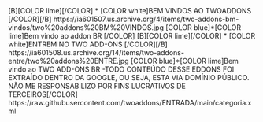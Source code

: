<?xml version="1.0" encoding="UTF-8" standalone="yes"?>
<channels>

  <channel>
<name>[B][COLOR lime][/COLOR] * [COLOR white]BEM VINDOS AO TWOADDONS  [/COLOR][/B]</name>
<thumbnail>https://ia601507.us.archive.org/4/items/two-addons-bm-vindos/two%20addons%20BM%20VINDOS.jpg</thumbnail>
<fanart></fanart>
<info>[COLOR blue]*[COLOR lime]Bem vindo ao addon  BR [/COLOR]</info>
<externallink></externallink>
</channel>

<channel>
<name>[B][COLOR lime][/COLOR] * [COLOR white]ENTREM NO TWO ADD-ONS [/COLOR][/B]</name>
<thumbnail>https://ia601508.us.archive.org/14/items/two-addons-entre/two%20addons%20ENTRE.jpg</thumbnail>
<fanart></fanart>
<info>[COLOR blue]*[COLOR lime]Bem vindo ao TWO ADD-ONS  BR -TODO CONTEÚDO DESSE EDDONS FOI EXTRAÍDO DENTRO DA GOOGLE, OU SEJA, ESTA VIA DOMÍNIO PÚBLICO. NÃO ME RESPONSABILIZO POR FINS LUCRATIVOS DE TERCEIROS[/COLOR]</info>
<externallink>https://raw.githubusercontent.com/twoaddons/ENTRADA/main/categoria.xml</externallink>
</channel>


